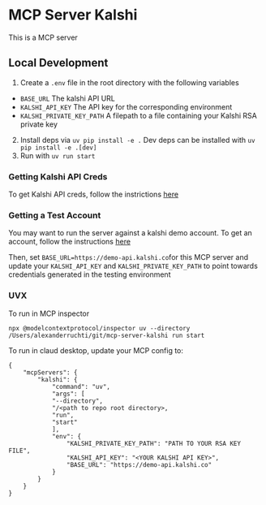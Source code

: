 # MCP Server Kalshi
This is a MCP server 


## Local Development
1. Create a `.env` file in the root directory with the following variables
* `BASE_URL` The kalshi API URL
* `KALSHI_API_KEY` The API key for the corresponding environment
* `KALSHI_PRIVATE_KEY_PATH` A filepath to a file containing your Kalshi RSA private key

2. Install deps via `uv pip install -e .` Dev deps can be installed with `uv pip install -e .[dev]`
3. Run with `uv run start`

### Getting Kalshi API Creds
To get Kalshi API creds, follow the instrictions [here](https://trading-api.readme.io/reference/api-keys)


### Getting a Test Account
You may want to run the server against a kalshi demo account. To get an account, follow the instructions [here](https://trading-api.readme.io/reference/creating-a-demo-account)

Then, set `BASE_URL=https://demo-api.kalshi.co`for this MCP server and update your `KALSHI_API_KEY` and `KALSHI_PRIVATE_KEY_PATH` to point towards credentials generated in the testing environment


### UVX
To run in MCP inspector
```
npx @modelcontextprotocol/inspector uv --directory /Users/alexanderruchti/git/mcp-server-kalshi run start
```

To run in claud desktop, update your MCP config to:
```
{
    "mcpServers": {
        "kalshi": {
            "command": "uv",
            "args": [ 
            "--directory",
            "/<path to repo root directory>,
            "run",
            "start"
            ],
            "env": {
                "KALSHI_PRIVATE_KEY_PATH": "PATH TO YOUR RSA KEY FILE",
                "KALSHI_API_KEY": "<YOUR KALSHI API KEY>",
                "BASE_URL": "https://demo-api.kalshi.co"
            }
        }
    }
}
```



